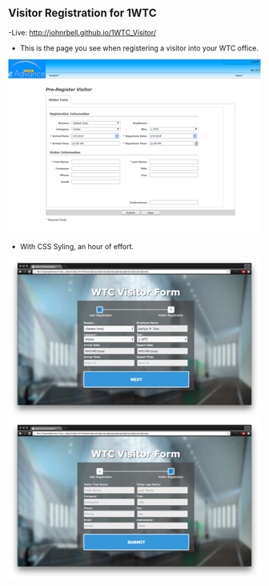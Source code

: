 ## Visitor Registration for 1WTC

-Live: http://johnrbell.github.io/1WTC_Visitor/

- This is the page you see when registering a visitor into your WTC office.

![](ss1.png)

- With CSS Syling, an hour of effort.

![](ss2.png)
![](ss3.png)
